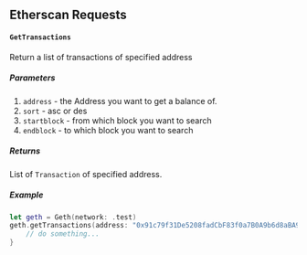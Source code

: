 ## Etherscan Requests

#### `GetTransactions`

Return a list of transactions of specified address

##### Parameters

1. `address` - the Address you want to get a balance of.
2. `sort` - asc or des
3. `startblock` - from which block you want to search
4. `endblock` - to which block you want to search

##### Returns

List of `Transaction` of specified address.

##### Example
        
```swift
let geth = Geth(network: .test)
geth.getTransactions(address: "0x91c79f31De5208fadCbF83f0a7B0A9b6d8aBA90F", sort: .asc, startBlock: 0, endBlock: 9999999) { result in
    // do something...
}
```